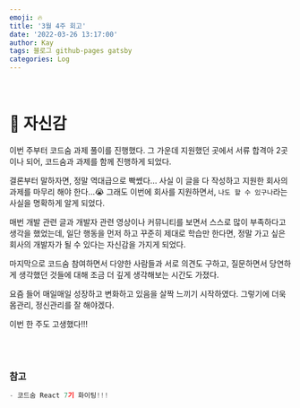 ```yaml
---
emoji: 🔥
title: '3월 4주 회고'
date: '2022-03-26 13:17:00'
author: Kay
tags: 블로그 github-pages gatsby
categories: Log
---
```


<br>

# 💪 자신감

이번 주부터 코드숨 과제 풀이를 진행했다. 그 가운데 지원했던 곳에서 서류 합격아 2곳이나 되어, 코드숨과 과제를 함께 진행하게 되었다.

결론부터 말하자면, 정말 역대급으로 빡쎘다... 사실 이 글을 다 작성하고 지원한 회사의 과제를 마무리 해야 한다...😭
그래도 이번에 회사를 지원하면서, `나도 할 수 있구나`라는 사실을 명확하게 알게 되었다.

매번 개발 관련 글과 개발자 관련 영상이나 커뮤니티를 보면서 스스로 많이 부족하다고 생각을 했었는데,
일단 행동을 먼저 하고 꾸준히 제대로 학습만 한다면, 정말 가고 싶은 회사의 개발자가 될 수 있다는 자신감을 가지게 되었다.

마지막으로 코드숨 참여하면서 다양한 사람들과 서로 의견도 구하고, 질문하면서 당연하게 생각했던 것들에 대해 조금 더 깊게 생각해보는 시간도 가졌다.

요즘 들어 매일매일 성장하고 변화하고 있음을 살짝 느끼기 시작하였다. 그렇기에 더욱 몸관리, 정신관리를 잘 해야겠다.

이번 한 주도 고생했다!!!

<br>
<br>

### 참고

```js
- 코드숨 React 7기 화이팅!!!
```

```toc

```
